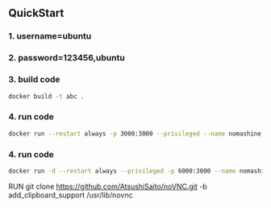 ## QuickStart

### 1. username=ubuntu
### 2. password=123456,ubuntu


### 3. build code
```bash
docker build -t abc .
```

### 4. run code
```bash
docker run --restart always -p 3000:3000 --privileged --name nomashine abc
```

### 4. run code
```bash
docker run -d --restart always --privileged -p 6000:3000 --name nomashine abc
```

RUN git clone https://github.com/AtsushiSaito/noVNC.git -b add_clipboard_support /usr/lib/novnc
